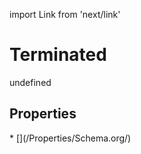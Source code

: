 import Link from 'next/link'
# Terminated

undefined

## Properties

<Grid>
* [](/Properties/Schema.org/)

</Grid>

